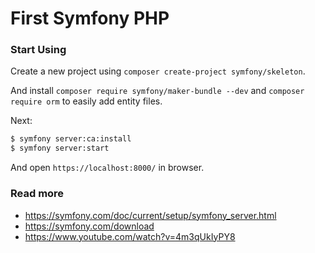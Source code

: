 # First Symfony PHP

### Start Using

Create a new project using `composer create-project symfony/skeleton`.

And install `composer require symfony/maker-bundle --dev` and `composer require orm` to easily add entity files.

Next:

```bash
$ symfony server:ca:install
$ symfony server:start
```

And open `https://localhost:8000/` in browser.

### Read more

- https://symfony.com/doc/current/setup/symfony_server.html
- https://symfony.com/download
- https://www.youtube.com/watch?v=4m3qUkIyPY8

